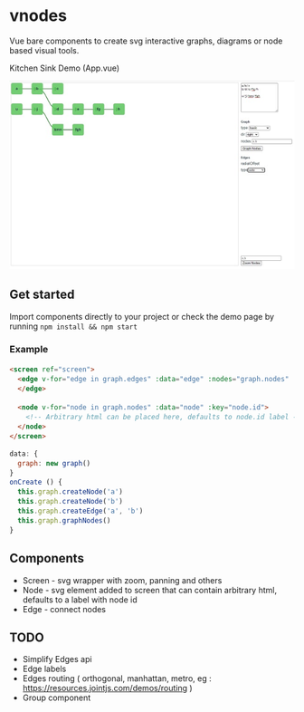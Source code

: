# vnodes

Vue bare components to create svg interactive graphs, diagrams or node based visual tools.

Kitchen Sink Demo (App.vue)

![Demo (app.js)](./docs/ss1.jpg)

## Get started

Import components directly to your project or check the demo page by running `npm install && npm start`

### Example
```html
<screen ref="screen">
  <edge v-for="edge in graph.edges" :data="edge" :nodes="graph.nodes" :key="edge.id">
  </edge>

  <node v-for="node in graph.nodes" :data="node" :key="node.id">
    <!-- Arbitrary html can be placed here, defaults to node.id label -->
  </node>
</screen>
```
```js
data: {
  graph: new graph()
}
onCreate () {
  this.graph.createNode('a')
  this.graph.createNode('b')
  this.graph.createEdge('a', 'b')
  this.graph.graphNodes()
}
```

## Components

- Screen - svg wrapper with zoom, panning and others
- Node - svg element added to screen that can contain arbitrary html, defaults to a label with node id
- Edge - connect nodes

## TODO

- Simplify Edges api
- Edge labels
- Edges routing ( orthogonal, manhattan, metro, eg : https://resources.jointjs.com/demos/routing )
- Group component
